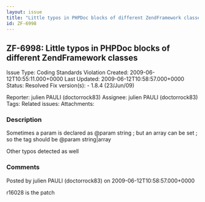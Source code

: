 ```yaml
---
layout: issue
title: "Little typos in PHPDoc blocks of different ZendFramework classes"
id: ZF-6998
---
```


ZF-6998: Little typos in PHPDoc blocks of different ZendFramework classes
-------------------------------------------------------------------------

 Issue Type: Coding Standards Violation Created: 2009-06-12T10:55:11.000+0000 Last Updated: 2009-06-12T10:58:57.000+0000 Status: Resolved Fix version(s): - 1.8.4 (23/Jun/09)
 
 Reporter:  julien PAULI (doctorrock83)  Assignee:  julien PAULI (doctorrock83)  Tags: 
 Related issues: 
 Attachments: 
### Description

Sometimes a param is declared as @param string ; but an array can be set ; so the tag should be @param string|array

Other typos detected as well

 

 

### Comments

Posted by julien PAULI (doctorrock83) on 2009-06-12T10:58:57.000+0000

r16028 is the patch

 

 